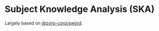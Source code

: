 # Subject Knowledge Analysis (SKA)

Largely based on [@zorp-corp/sword](https://github.com/zorp-corp/sword).
